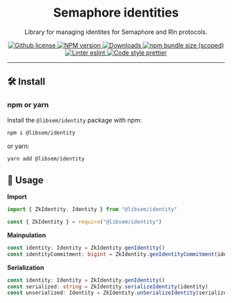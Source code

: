 <p align="center">
    <h1 align="center">
        Semaphore identities
    </h1>
    <p align="center">Library for managing identites for Semaphore and Rln protocols.</p>
</p>

<p align="center">
    <a href="https://github.com/appliedzkp/libsemaphore/blob/master/LICENSE">
        <img alt="Github license" src="https://img.shields.io/github/license/appliedzkp/libsemaphore.svg?style=flat-square">
    </a>
    <a href="https://www.npmjs.com/package/@libsem/identity">
        <img alt="NPM version" src="https://img.shields.io/npm/v/@libsem/identity?style=flat-square" />
    </a>
    <a href="https://npmjs.org/package/@libsem/identity">
        <img alt="Downloads" src="https://img.shields.io/npm/dm/@libsem/identity.svg?style=flat-square" />
    </a>
    <a href="https://bundlephobia.com/package/@libsem/identity">
        <img alt="npm bundle size (scoped)" src="https://img.shields.io/bundlephobia/minzip/@libsem/identity" />
    </a>
    <a href="https://eslint.org/">
        <img alt="Linter eslint" src="https://img.shields.io/badge/linter-eslint-8080f2?style=flat-square&logo=eslint" />
    </a>
    <a href="https://prettier.io/">
        <img alt="Code style prettier" src="https://img.shields.io/badge/code%20style-prettier-f8bc45?style=flat-square&logo=prettier" />
    </a>
</p>

---

## 🛠 Install

### npm or yarn

Install the `@libsem/identity` package with npm:

```bash
npm i @libsem/identity
```

or yarn:

```bash
yarn add @libsem/identity
```

## 📜 Usage

**Import**

```typescript
import { ZkIdentity, Identity } from "@libsem/identity"
```

```javascript
const { ZkIdentity } = require("@libsem/identity")
```

**Mainpulation**

```typescript
const identity: Identity = ZkIdentity.genIdentity()
const identityCommitment: bigint = ZkIdentity.genIdentityCommitment(identity)
```

**Serialization**

```typescript
const identity: Identity = ZkIdentity.genIdentity()
const serialized: string = ZkIdentity.serializeIdentity(identity)
const unserialized: Identity = ZkIdentity.unSerializeIdentity(serialized)
```
